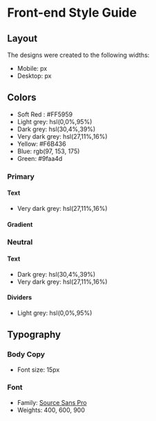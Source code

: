 # Front-end Style Guide

## Layout

The designs were created to the following widths:

- Mobile: px
- Desktop: px

## Colors

- Soft Red : #FF5959
- Light grey: hsl(0,0%,95%)
- Dark grey: hsl(30,4%,39%)
- Very dark grey: hsl(27,11%,16%)
- Yellow: #F6B436
- Blue: rgb(97, 153, 175)
- Green: #9faa4d

### Primary

#### Text

- Very dark grey: hsl(27,11%,16%)

#### Gradient

### Neutral

#### Text

- Dark grey: hsl(30,4%,39%)
- Very dark grey: hsl(27,11%,16%)

#### Dividers

- Light grey: hsl(0,0%,95%)

## Typography

### Body Copy

- Font size: 15px

### Font

- Family: [Source Sans Pro](https://fonts.google.com/specimen/Source+Sans+Pro)
- Weights: 400, 600, 900
